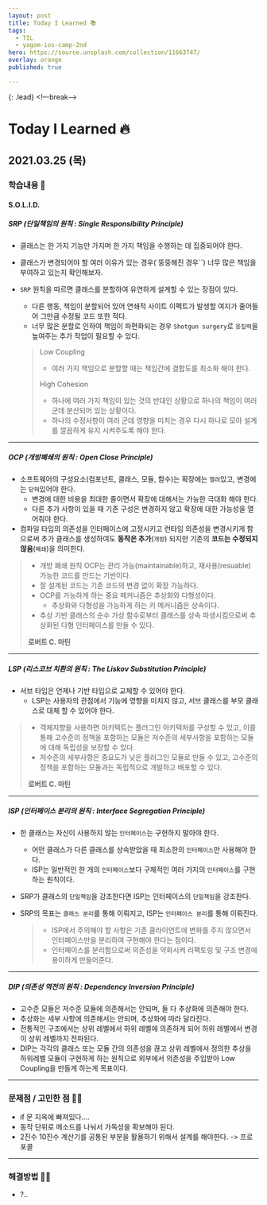 ```yaml
---
layout: post
title: Today I Learned 📚
tags:
  - TIL
  - yagom-ios-camp-2nd
hero: https://source.unsplash.com/collection/11663747/
overlay: orange
published: true

---
```


{: .lead}
<!–-break-–>


# Today I Learned 🔥

## 2021.03.25 (목)

### 학습내용 📝

#### S.O.L.I.D.

##### SRP (단일책임의 원칙 : Single Responsibility Principle)

- 클래스는 한 가지 기능만 가지며 한 가지 책임을 수행하는 데 집중되어야 한다.

- 클래스가 변경되어야 할 여러 이유가 있는 경우(`뚱뚱해진 경우``) 너무 많은 책임을 부여하고 있는지 확인해보자.

- `SRP` 원칙을 따르면 클래스를 분할하여 유연하게 설계할 수 있는 장점이 있다.

  - 다른 행동, 책임이 분할되어 있어 연쇄적 사이트 이펙트가 발생할 여지가 줄어들어 그만큼 수정될 코드 또한 적다.
  - 너무 많은 분할로 인하여 책임이 파편화되는 경우 `Shotgun surgery`로 `응집력`을 높여주는 추가 작업이 필요할 수 있다.

  

  > Low Coupling
  >
  > - 여러 가지 책임으로 분할할 때는 책임간에 결합도를 최소화 해야 한다.
  >
  > High Cohesion
  >
  > - 하나에 여러 가지 책임이 있는 것의 반대인 상황으로 하나의 책임이 여러군데 분산되어 있는 상황이다.
  > - 하나의 수정사항이 여러 군데 영향을 미치는 경우 다시 하나로 모아 설계를 깔끔하게 유지 시켜주도록 해야 한다.

---



##### OCP (개방폐쇄의 원칙 : Open Close Principle)

- 소프트웨어의 구성요소(컴포넌트, 클래스, 모듈, 함수)는 확장에는 `열려`있고, 변경에는 `닫혀`있어야 한다.
  - 변경에 대한 비용을 최대한 줄이면서 확장에 대해서는 가능한 극대화 해야 한다.
  - 다른 추가 사항이 있을 때 기존 구성은 변경하지 않고 확장에 대한 가능성을 열어줘야 한다.
- 컴파일 타입의 의존성을 인터페이스에 고정시키고 런타임 의존성을 변경시키게 함으로써 추가 클래스를 생성하여도 **동작은 추가**(`개방`) 되지만 기존의 **코드는 수정되지 않음**(`폐쇄`)을 의미한다.

> - 개방 폐쇄 원칙 OCP는 관리 가능(maintainable)하고, 재사용(resuable) 가능한 코드를 만드는 기반이다.
> - 잘 설계된 코드는 기존 코드의 변경 없이 확장 가능하다.
> - OCP를 가능하게 하는 중요 메커니즘은 추상화와 다형성이다.
>   - 추상화와 다형성을 가능하게 하는 키 메커니즘은 상속이다.
> - 추상 기반 클래스의 순수 가상 함수로부터 클래스를 상속 파생시킴으로써 추상화된 다형 인터페이스를 만들 수 있다.
>
> **로버트 C. 마틴**

---



##### LSP (리스코브 치환의 원칙 : The Liskov Substitution Principle)

- 서브 타입은 언제나 기반 타입으로 교체할 수 있어야 한다.
  - LSP는 사용자의 관점에서 기능에 영향을 미치지 않고, 서브 클래스를 부모 클래스로 대체 할 수 있어야 한다.

> - 객체지향을 사용하면 아키텍트는 플러그인 아키텍처를 구성할 수 있고, 이를 통해 고수준의 정책을 포함하는 모듈은 저수준의 세부사항을 포함하는 모듈에 대해
>   독립성을 보장할 수 있다.
> - 저수준의 세부사항은 중요도가 낮은 플러그인 모듈로 만들 수 있고, 고수준의 정책을 포함하는 모듈과는 독립적으로 개발하고 배포할 수 있다.
>
> **로버트 C. 마틴**

---



##### ISP (인터페이스 분리의 원칙 : Interface Segregation Principle)

- 한 클래스는 자신이 사용하지 않는 `인터페이스`는 구현하지 말아야 한다.

  - 어떤 클래스가 다른 클래스를 상속받았을 때 최소한의 `인터페이스`만 사용해야 한다.
  - ISP는 일반적인 한 개의 `인터페이스`보다 구체적인 여러 가지의 `인터페이스`를 구현하는 원칙이다.

- SRP가 클래스의 `단일책임`을 강조한다면 ISP는 인터페이스의 `단일책임`을 강조한다.

- SRP의 목표는 `클래스 분리`를 통해 이뤄지고, ISP는 `인터페이스 분리`를 통해 이뤄진다.

  > - ISP에서 주의해야 할 사항은 기존 클라이언트에 변화를 주지 않으면서 인터페이스만을 분리하여 구현해야 한다는 점이다.
  > - 인터페이스를 분리함으로써 의존성을 약화시켜 리팩토링 및 구조 변경에 용이하게 만들어준다.

---



##### DIP (의존성 역전의 원칙 : Dependency Inversion Principle)

- 고수준 모듈은 저수준 모듈에 의존해서는 안되며, 둘 다 추상화에 의존해야 한다.
- 추상화는 세부 사항에 의존해서는 안되며, 추상화에 따라 달라진다.
- 전통적인 구조에서는 상위 레벨에서 하위 레벨에 의존하게 되어 하위 레벨에서 변경이 상위 레벨까지 전파된다.
- DIP는 각각의 클래스 또는 모듈 간의 의존성을 끊고 상위 레벨에서 정의한 추상을 하위레벨 모듈이 구현하게 하는 원칙으로 외부에서 의존성을 주입받아 Low Coupling을 만들게 하는게 목표이다.
  

---

### 문제점 / 고민한 점 🤦🏼

- if 문 지옥에 빠져있다....
- 동작 단위로 메소드를 나눠서 가독성을 확보해야 된다.
- 2진수 10진수 계산기를 공통된 부분을 활욜하기 위해서 설계를 해야한다. -> 프로포콜 

---

### 해결방법 🙋🏼

- ?..
